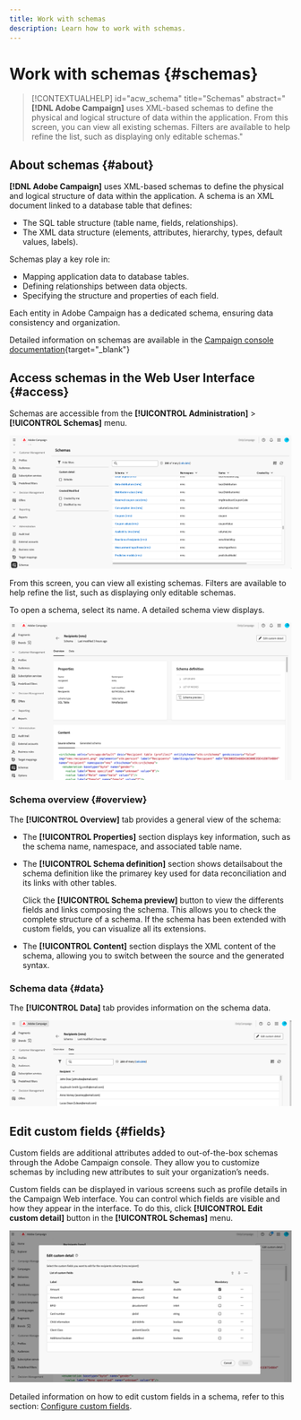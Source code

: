 ```yaml
---
title: Work with schemas
description: Learn how to work with schemas.
---
```

# Work with schemas {#schemas}

>[!CONTEXTUALHELP]
>id="acw_schema"
>title="Schemas"
>abstract="**[!DNL Adobe Campaign]** uses XML-based schemas to define the physical and logical structure of data within the application. From this screen, you can view all existing schemas. Filters are available to help refine the list, such as displaying only editable schemas."

## About schemas {#about}

**[!DNL Adobe Campaign]** uses XML-based schemas to define the physical and logical structure of data within the application. A schema is an XML document linked to a database table that defines:

* The SQL table structure (table name, fields, relationships).
* The XML data structure (elements, attributes, hierarchy, types, default values, labels).

Schemas play a key role in:

* Mapping application data to database tables.
* Defining relationships between data objects.
* Specifying the structure and properties of each field.

Each entity in Adobe Campaign has a dedicated schema, ensuring data consistency and organization.

Detailed information on schemas are available in the [Campaign console documentation](https://experienceleague.adobe.com/en/docs/campaign/campaign-v8/developer/shemas-forms/schemas){target="_blank"}

## Access schemas in the Web User Interface {#access}

Schemas are accessible from the **[!UICONTROL Administration]** > **[!UICONTROL Schemas]** menu.

![](assets/schemas-list.png)

From this screen, you can view all existing schemas. Filters are available to help refine the list, such as displaying only editable schemas.

To open a schema, select its name. A detailed schema view displays.

![](assets/schema-details.png)

### Schema overview {#overview}

The **[!UICONTROL Overview]** tab provides a general view of the schema:

* The **[!UICONTROL Properties]** section displays key information, such as the schema name, namespace, and associated table name.

* The **[!UICONTROL Schema definition]** section shows detailsabout the schema definition like the primarey key used for data reconciliation and its links with other tables. 

    Click the **[!UICONTROL Schema preview]** button to view the differents fields and links composing the schema. This allows you to check the complete structure of a schema. If the schema has been extended with custom fields, you can visualize all its extensions.

* The **[!UICONTROL Content]** section displays the XML content of the schema, allowing you to switch between the source and the generated syntax.

### Schema data {#data}

The **[!UICONTROL Data]** tab provides information on the schema data.

![](assets/schemas-data.png)

## Edit custom fields {#fields}

Custom fields are additional attributes added to out-of-the-box schemas through the Adobe Campaign console. They allow you to customize schemas by including new attributes to suit your organization’s needs. 

Custom fields can be displayed in various screens such as profile details in the Campaign Web interface. You can control which fields are visible and how they appear in the interface. To do this, click **[!UICONTROL Edit custom detail]** button in the **[!UICONTROL Schemas]** menu.

![](assets/schemas-custom.png)

Detailed information on how to edit custom fields in a schema, refer to this section: [Configure custom fields](../administration/custom-fields.md).
